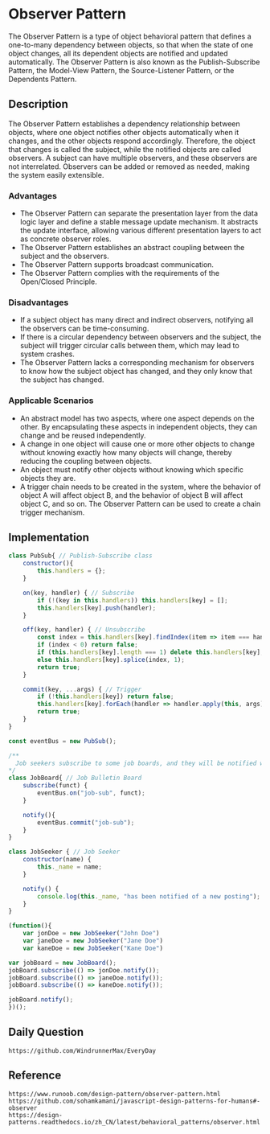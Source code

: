 # Observer Pattern
The Observer Pattern is a type of object behavioral pattern that defines a one-to-many dependency between objects, so that when the state of one object changes, all its dependent objects are notified and updated automatically. The Observer Pattern is also known as the Publish-Subscribe Pattern, the Model-View Pattern, the Source-Listener Pattern, or the Dependents Pattern.

## Description
The Observer Pattern establishes a dependency relationship between objects, where one object notifies other objects automatically when it changes, and the other objects respond accordingly. Therefore, the object that changes is called the subject, while the notified objects are called observers. A subject can have multiple observers, and these observers are not interrelated. Observers can be added or removed as needed, making the system easily extensible.

### Advantages
* The Observer Pattern can separate the presentation layer from the data logic layer and define a stable message update mechanism. It abstracts the update interface, allowing various different presentation layers to act as concrete observer roles.
* The Observer Pattern establishes an abstract coupling between the subject and the observers.
* The Observer Pattern supports broadcast communication.
* The Observer Pattern complies with the requirements of the Open/Closed Principle.

### Disadvantages
* If a subject object has many direct and indirect observers, notifying all the observers can be time-consuming.
* If there is a circular dependency between observers and the subject, the subject will trigger circular calls between them, which may lead to system crashes.
* The Observer Pattern lacks a corresponding mechanism for observers to know how the subject object has changed, and they only know that the subject has changed.

### Applicable Scenarios
* An abstract model has two aspects, where one aspect depends on the other. By encapsulating these aspects in independent objects, they can change and be reused independently.
* A change in one object will cause one or more other objects to change without knowing exactly how many objects will change, thereby reducing the coupling between objects.
* An object must notify other objects without knowing which specific objects they are.
* A trigger chain needs to be created in the system, where the behavior of object A will affect object B, and the behavior of object B will affect object C, and so on. The Observer Pattern can be used to create a chain trigger mechanism.

## Implementation

```javascript
class PubSub{ // Publish-Subscribe class
    constructor(){
        this.handlers = {};
    }

    on(key, handler) { // Subscribe
        if (!(key in this.handlers)) this.handlers[key] = [];
        this.handlers[key].push(handler);
    }

    off(key, handler) { // Unsubscribe
        const index = this.handlers[key].findIndex(item => item === handler);
        if (index < 0) return false;
        if (this.handlers[key].length === 1) delete this.handlers[key];
        else this.handlers[key].splice(index, 1);
        return true;
    }

    commit(key, ...args) { // Trigger
        if (!this.handlers[key]) return false;
        this.handlers[key].forEach(handler => handler.apply(this, args));
        return true;
    }
}

const eventBus = new PubSub();

/**
  Job seekers subscribe to some job boards, and they will be notified whenever there is a matching job opportunity
*/
class JobBoard{ // Job Bulletin Board
    subscribe(funct) {
        eventBus.on("job-sub", funct);
    }

    notify(){
        eventBus.commit("job-sub");
    }
}

class JobSeeker { // Job Seeker
    constructor(name) {
        this._name = name;
    }

    notify() {
        console.log(this._name, "has been notified of a new posting");
    }
}

(function(){
    var jonDoe = new JobSeeker("John Doe")
    var janeDoe = new JobSeeker("Jane Doe")
    var kaneDoe = new JobSeeker("Kane Doe")
```

```javascript
var jobBoard = new JobBoard();
jobBoard.subscribe(() => jonDoe.notify());
jobBoard.subscribe(() => janeDoe.notify());
jobBoard.subscribe(() => kaneDoe.notify());

jobBoard.notify();
})();
```



## Daily Question

```
https://github.com/WindrunnerMax/EveryDay
```

## Reference

```
https://www.runoob.com/design-pattern/observer-pattern.html
https://github.com/sohamkamani/javascript-design-patterns-for-humans#-observer
https://design-patterns.readthedocs.io/zh_CN/latest/behavioral_patterns/observer.html
```
